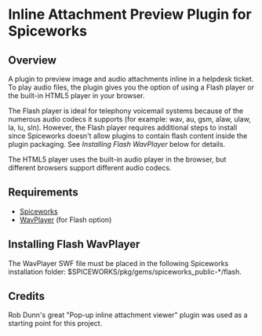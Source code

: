 Inline Attachment Preview Plugin for Spiceworks
===============================================

Overview
--------
A plugin to preview image and audio attachments inline in a helpdesk ticket.
To play audio files, the plugin gives you the option of using a Flash player
or the built-in HTML5 player in your browser.

The Flash player is ideal for telephony voicemail systems because of the
numerous audio codecs it supports (for example: wav, au, gsm, alaw, ulaw, la,
lu, sln). However, the Flash player requires additional steps to install since
Spiceworks doesn't allow plugins to contain flash content inside the plugin
packaging.  See *Installing Flash WavPlayer* below for details.

The HTML5 player uses the built-in audio player in the browser, but different
browsers support different audio codecs.

Requirements
------------
* [Spiceworks](http://www.spiceworks.com)
* [WavPlayer](https://github.com/francois2metz/WavPlayer) (for Flash option)

Installing Flash WavPlayer
--------------------------
The WavPlayer SWF file must be placed in the following Spiceworks installation
folder:  $SPICEWORKS/pkg/gems/spiceworks_public-*/flash.

Credits
-------
Rob Dunn's great "Pop-up inline attachment viewer" plugin was used as a
starting point for this project.